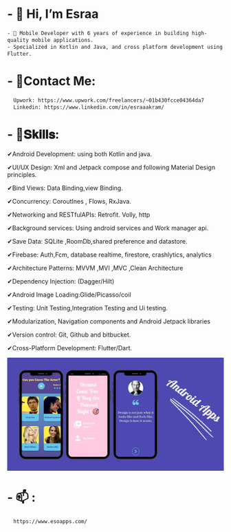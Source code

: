 # - 👋 Hi, I’m Esraa 
    - 💬 Mobile Developer with 6 years of experience in building high-quality mobile applications.
    - Specialized in Kotlin and Java, and cross platform development using Flutter.
# - 👋Contact Me:
      Upwork: https://www.upwork.com/freelancers/~01b430fcce04364da7
      Linkedin: https://www.linkedin.com/in/esraaakram/

# - 👋𝐒𝐤𝐢𝐥𝐥𝐬:
✔Android Development: using both Kotlin and java.

✔UI/UX Design: Xml and Jetpack compose and following Material Design principles.

✔Bind Views: Data Binding,view Binding.

✔Concurrency: CoroutInes , Flows, RxJava.

✔Networking and RESTfulAPIs: Retrofit. Volly, http

✔Background services: Using android services and Work manager api. 

✔Save Data: SQLite ,RoomDb,shared preference and datastore.

✔Firebase: Auth,Fcm, database realtime, firestore, crashlytics, analytics

✔Architecture Patterns: MVVM ,MVI ,MVC ,Clean Architecture 

✔Dependency Injection: (Dagger/Hilt)

✔Android Image Loading:Glide/Picasso/coil 

✔Testing: Unit Testing,Integration Testing and Ui testing.

✔Modularization, Navigation components and Android Jetpack libraries

✔Version control: Git, Github and bitbucket.

✔Cross-Platform Development: Flutter/Dart.


<img src="/designs_1.jpg" alt="Alt text">    


      

<!-- <p float="left">
  <img src="/eco_1.jpg " alt="Alt text"   width="120" height="250">   
  <img src="/eco_2.jpg " alt="Alt text"   width="120" height="250">   
  <img src="/eco_3.jpg " alt="Alt text"   width="120" height="250">   
</p>
 -->
      
# -  📫 :
      https://www.esoapps.com/
      

<!-- - 🌱 I’m currently learning ...
- 💞️ I’m looking to collaborate on ...
- 📫 How to reach me ... -->

<!---
EsraaAkram/EsraaAkram is a ✨ special ✨ repository because its `README.md` (this file) appears on your GitHub profile.
You can click the Preview link to take a look at your changes.
--->

<!-- [![Esraa Akram's GitHub stats](https://github-readme-stats.vercel.app/api?username=EsraaAkram&count_private=true&show_icons=true&theme=radical)](https://github.com/EsraaAkram/github-readme-stats) -->



